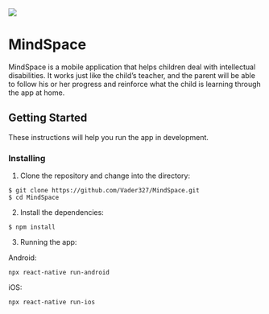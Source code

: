 
<img src="https://i.ibb.co/xJrrw6v/final.png">

# MindSpace

MindSpace is a mobile application that helps children deal with intellectual disabilities. It works just like the child’s teacher, and the parent will be able to follow his or her progress and reinforce what the child is learning through the app at home.

## Getting Started

These instructions will help you run the app in development.

### Installing

1. Clone the repository and change into the directory:

```
$ git clone https://github.com/Vader327/MindSpace.git
$ cd MindSpace
```

2. Install the dependencies:

```
$ npm install
```

3. Running the app:

Android:
```
npx react-native run-android
```

iOS:
```
npx react-native run-ios
```

